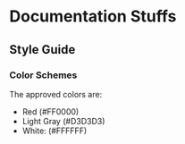 # Documentation Stuffs

## Style Guide

### Color Schemes

The approved colors are:

- Red (#FF0000)
- Light Gray (#D3D3D3)
- White: (#FFFFFF)
